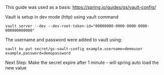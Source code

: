 This guide was used as a basis: https://spring.io/guides/gs/vault-config/


Vault is setup in dev mode (http) using vault command

```$xslt
vault server --dev --dev-root-token-id="00000000-0000-0000-0000-000000000000"
```

The username and password were added to vault using:

```$xslt
vault kv put secret/gs-vault-config example.username=demouser example.password=demopassword
```



Next Step:
Make the secret expire after 1 minute - will spring auto load the new value


